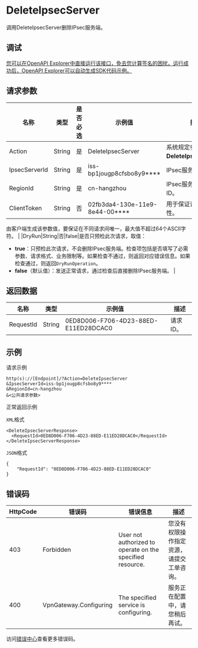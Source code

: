 # DeleteIpsecServer

调用DeleteIpsecServer删除IPsec服务端。

## 调试

[您可以在OpenAPI Explorer中直接运行该接口，免去您计算签名的困扰。运行成功后，OpenAPI Explorer可以自动生成SDK代码示例。](https://api.aliyun.com/#product=Vpc&api=DeleteIpsecServer&type=RPC&version=2016-04-28)

## 请求参数

|名称|类型|是否必选|示例值|描述|
|--|--|----|---|--|
|Action|String|是|DeleteIpsecServer|系统规定参数。取值：**DeleteIpsecServer**。 |
|IpsecServerId|String|是|iss-bp1jougp8cfsbo8y9\*\*\*\*|IPsec服务端ID。 |
|RegionId|String|是|cn-hangzhou|IPsec服务端所属地域ID。 |
|ClientToken|String|否|02fb3da4-130e-11e9-8e44-00\*\*\*\*|用于保证请求的幂等性。

 由客户端生成该参数值，要保证在不同请求间唯一，最大值不超过64个ASCII字符。 |
|DryRun|String|否|false|是否只预检此次请求，取值：

 -   **true**：只预检此次请求，不会删除IPsec服务端。检查项包括是否填写了必需参数、请求格式、业务限制等。如果检查不通过，则返回对应错误信息。如果检查通过，则返回`DryRunOperation`。
-   **false**（默认值）：发送正常请求，通过检查后直接删除IPsec服务端。 |

## 返回数据

|名称|类型|示例值|描述|
|--|--|---|--|
|RequestId|String|0ED8D006-F706-4D23-88ED-E11ED28DCAC0|请求ID。 |

## 示例

请求示例

```
http(s)://[Endpoint]/?Action=DeleteIpsecServer
&IpsecServerId=iss-bp1jougp8cfsbo8y9****
&RegionId=cn-hangzhou
&<公共请求参数>
```

正常返回示例

`XML`格式

```
<DeleteIpsecServerResponse>
  <RequestId>0ED8D006-F706-4D23-88ED-E11ED28DCAC0</RequestId>
</DeleteIpsecServerResponse>
```

`JSON`格式

```
{
    "RequestId": "0ED8D006-F706-4D23-88ED-E11ED28DCAC0"
}
```

## 错误码

|HttpCode|错误码|错误信息|描述|
|--------|---|----|--|
|403|Forbidden|User not authorized to operate on the specified resource.|您没有权限操作指定资源，请提交工单咨询。|
|400|VpnGateway.Configuring|The specified service is configuring.|服务正在配置中，请您稍后再试。|

访问[错误中心](https://error-center.aliyun.com/status/product/Vpc)查看更多错误码。

